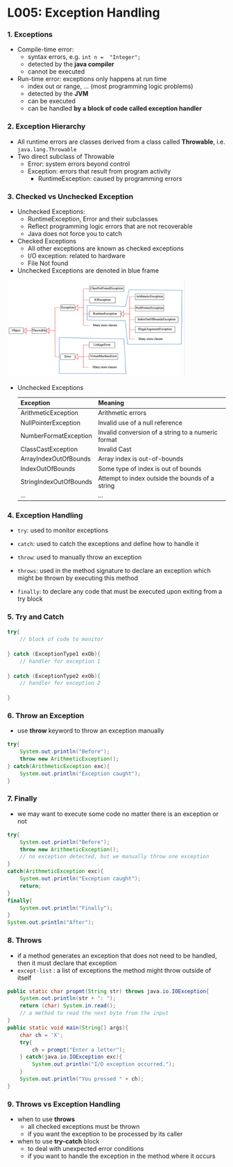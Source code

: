 # L005: Exception Handling

### 1. Exceptions

-   Compile-time error:
    -   syntax errors, e.g. `int n =  "Integer";`
    -   detected by the **java compiler**
    -   cannot be executed
-   Run-time error: exceptions only happens at run time
    -   index out or range, ... (most programming logic problems)
    -   detected by the **JVM**
    -   can be executed
    -   can be handled **by a block of code called exception handler**

### 2. Exception Hierarchy

-   All runtime errors are classes derived from a class called **Throwable**, i.e. `java.lang.Throwable`
-   Two direct subclass of Throwable
    -   Error: system errors beyond control
    -   Exception: errors that result from program activity
        -   RuntimeException: caused by programming errors

### 3. Checked vs Unchecked Exception

-   Unchecked Exceptions:
    -   RuntimeException, Error and their subclasses
    -   Reflect programming logic errors that are not recoverable
    -   Java does not force you to catch
-   Checked Exceptions
    -   All other exceptions are known as checked exceptions
    -   I/O exception: related to hardware
    -   File Not found
-   Unchecked Exceptions are denoted in blue frame

<img src="assets/Screenshot 2023-03-30 at 17.22.59.png" alt="Screenshot 2023-03-30 at 17.22.59" style="zoom:40%;" />

-   Unchecked Exceptions

    | Exception              | Meaning                                            |
    | ---------------------- | -------------------------------------------------- |
    | ArithmeticException    | Arithmetic errors                                  |
    | NullPointerException   | Invalid use of a null reference                    |
    | NumberFormatException  | Invalid conversion of a string to a numeric format |
    | ClassCastException     | Invalid Cast                                       |
    | ArrayIndexOutOfBounds  | Array index is out-of-bounds                       |
    | IndexOutOfBounds       | Some type of index is out of bounds                |
    | StringIndexOutOfBounds | Attempt to index outside the bounds of a string    |
    | ...                    | ...                                                |

### 4. Exception Handling

-   `try`: used to monitor exceptions
-   `catch`: used to catch the exceptions and define how to handle it
-   `throw`: used to manually throw an exception
-   `throws`: used in the method signature to declare an exception which might be thrown by executing this method

-   `finally`: to declare any code that must be executed upon exiting from a try block

### 5. Try and Catch

```java
try{
    // block of code to monitor
    
} catch (ExceptionType1 exOb){
    // handler for exception 1
    
} catch (ExceptionType2 exOb){
    // handler for exception 2
    
}
```

### 6. Throw an Exception

-   use **throw** keyword to throw an exception manually

```java
try{
	System.out.println("Before");
    throw new ArithmeticException();
} catch(ArithmeticException exc){
    System.out.println("Exception caught");
}
```

### 7. Finally

-   we may want to execute some code no matter there is an exception or not

```java
try{
    System.out.println("Before");
    throw new ArithmeticException(); 
    // no exception detected, but we manually throw one exception	
}
catch(ArithmeticException exc){
    System.out.println("Exception caught");
    return;
}
finally{
  	System.out.println("Finally");
}
System.out.println("After");
```

### 8. Throws

-   if a method generates an exception that does not need to be handled, then it must declare that exception
-   `except-list` : a list of exceptions the method might throw outside of itself

```java
public static char propmt(String str) throws java.io.IOException{
    System.out.println(str + ": ");
    return (char) System.in.read();
    // a method to read the next byte from the input
}
public static void main(String[] args){
    char ch = 'X';
    try{
        ch = prompt("Enter a letter");
    } catch(java.io.IOException exc){
        System.out.println("I/O exception occurred.");
    }
    System.out.println("You pressed " + ch);
}
```

### 9. Throws vs Exception Handling

-   when to use **throws**
    -   all checked exceptions must be thrown
    -   if you want the exception to be processed by its caller
-   when to use **try-catch** block
    -   to deal with unexpected error conditions
    -   if you want to handle the exception in the method where it occurs


